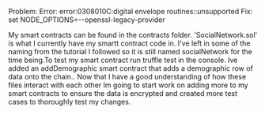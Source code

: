 
Problem:
  Error: error:0308010C:digital envelope routines::unsupported
Fix:
  set NODE_OPTIONS=--openssl-legacy-provider

My smart contracts can be found in the contracts folder. 'SocialNetwork.sol' is what I currently have my smartt contract
code in.  I've left in some of the naming from the tutorial I followed so
it is still named socialNetwork for the time being.To test my smart contract run truffle test in the console. Ive added an addDemographic smart contract that
adds a demographic row of data onto the chain.. Now that I have a good understanding of how these files interact with each other
Im going to start work on adding more to my smart contracts to ensure the data is encrypted and created more test
cases to thoroughly test my changes. 
